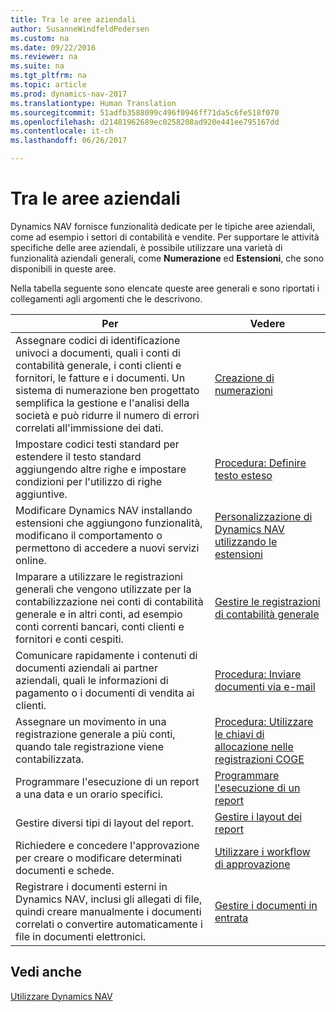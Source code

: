 ```yaml
---
title: Tra le aree aziendali
author: SusanneWindfeldPedersen
ms.custom: na
ms.date: 09/22/2016
ms.reviewer: na
ms.suite: na
ms.tgt_pltfrm: na
ms.topic: article
ms.prod: dynamics-nav-2017
ms.translationtype: Human Translation
ms.sourcegitcommit: 51adfb3588099c496f0946ff71da5c6fe518f070
ms.openlocfilehash: d21481962689ec0258208ad920e441ee795167dd
ms.contentlocale: it-ch
ms.lasthandoff: 06/26/2017

---
```


# <a name="across-business-areas"></a>Tra le aree aziendali

Dynamics NAV fornisce funzionalità dedicate per le tipiche aree aziendali, come ad esempio i settori di contabilità e vendite. Per supportare le attività specifiche delle aree aziendali, è possibile utilizzare una varietà di funzionalità aziendali generali, come **Numerazione** ed **Estensioni**, che sono disponibili in queste aree.

Nella tabella seguente sono elencate queste aree generali e sono riportati i collegamenti agli argomenti che le descrivono.

|Per   |Vedere   |
|-----|------|
|Assegnare codici di identificazione univoci a documenti, quali i conti di contabilità generale, i conti clienti e fornitori, le fatture e i documenti. Un sistema di numerazione ben progettato semplifica la gestione e l'analisi della società e può ridurre il numero di errori correlati all'immissione dei dati.|[Creazione di numerazioni](ui-create-number-series.md)|
|Impostare codici testi standard per estendere il testo standard aggiungendo altre righe e impostare condizioni per l'utilizzo di righe aggiuntive.|[Procedura: Definire testo esteso](ui-how-define-ext-text.md)|
|Modificare Dynamics NAV installando estensioni che aggiungono funzionalità, modificano il comportamento o permettono di accedere a nuovi servizi online.|[Personalizzazione di Dynamics NAV utilizzando le estensioni](ui-extensions.md)|
|Imparare a utilizzare le registrazioni generali che vengono utilizzate per la contabilizzazione nei conti di contabilità generale e in altri conti, ad esempio conti correnti bancari, conti clienti e fornitori e conti cespiti.|[Gestire le registrazioni di contabilità generale](ui-work-general-journals.md)|
|Comunicare rapidamente i contenuti di documenti aziendali ai partner aziendali, quali le informazioni di pagamento o i documenti di vendita ai clienti.|[Procedura: Inviare documenti via e-mail](ui-how-send-documents-email.md)|
|Assegnare un movimento in una registrazione generale a più conti, quando tale registrazione viene contabilizzata.|[Procedura: Utilizzare le chiavi di allocazione nelle registrazioni COGE](ui-how-use-allocation-keys-general-journals.md)|
|Programmare l'esecuzione di un report a una data e un orario specifici.|[Programmare l'esecuzione di un report](ui-schedule-report.md)|
|Gestire diversi tipi di layout del report.|[Gestire i layout dei report](ui-manage-report-layouts.md)|
|Richiedere e concedere l'approvazione per creare o modificare determinati documenti e schede.|[Utilizzare i workflow di approvazione](across-how-use-approval-workflows.md)|
|Registrare i documenti esterni in Dynamics NAV, inclusi gli allegati di file, quindi creare manualmente i documenti correlati o convertire automaticamente i file in documenti elettronici.|[Gestire i documenti in entrata](across-income-documents.md)|

## <a name="see-also"></a>Vedi anche
[Utilizzare Dynamics NAV](ui-work-product.md)


